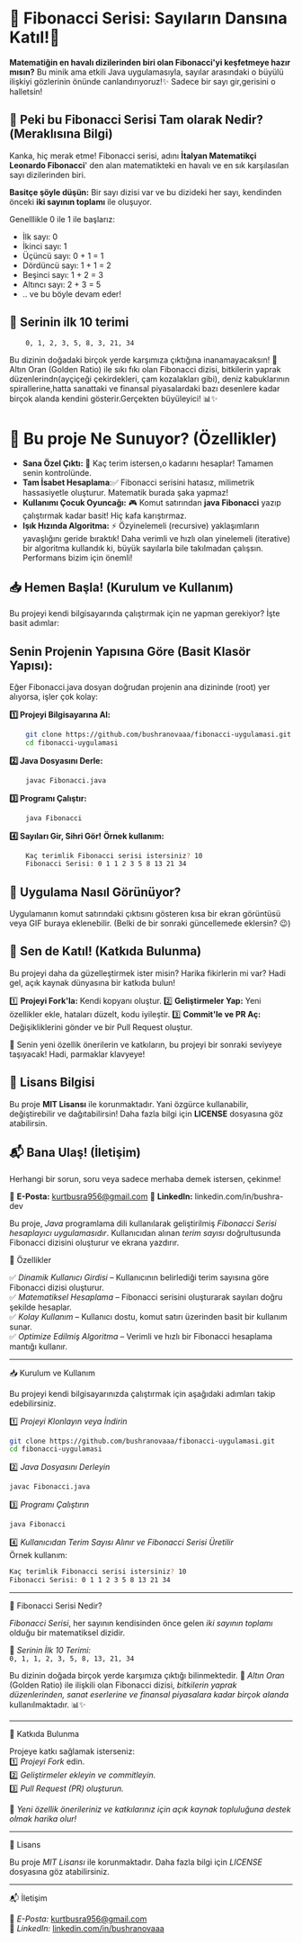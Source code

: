 # 🌟  Fibonacci Serisi: Sayıların Dansına Katıl!🚀
**Matematiğin en havalı dizilerinden biri olan Fibonacci'yi keşfetmeye hazır mısın?** Bu minik ama etkili Java uygulamasıyla, sayılar arasındaki o büyülü ilişkiyi gözlerinin önünde canlandırıyoruz!✨ Sadece bir sayı gir,gerisini o halletsin!

## 🧠 Peki bu Fibonacci Serisi Tam olarak Nedir?(Meraklısına Bilgi)
Kanka, hiç merak etme! Fibonacci serisi, adını **İtalyan Matematikçi Leonardo Fibonacci**' den alan matematikteki en havalı ve en sık karşılasılan sayı dizilerinden biri.

**Basitçe şöyle düşün:** Bir sayı dizisi var ve bu dizideki her sayı, kendinden önceki **iki sayının toplamı** ile oluşuyor.

Genelllikle 0 ile 1 ile başlarız:
- İlk sayı: 0
- İkinci sayı: 1
- Üçüncü sayı: 0 + 1 = 1
- Dördüncü sayı: 1 + 1 = 2
- Beşinci sayı: 1 + 2 = 3
- Altıncı sayı: 2 + 3 = 5
- .. ve bu böyle devam eder!

## 📌 Serinin ilk 10 terimi
```bash
    0, 1, 2, 3, 5, 8, 3, 21, 34
```

Bu dizinin doğadaki birçok yerde karşımıza çıktığına inanamayacaksın! 🌿 Altın Oran (Golden Ratio) ile sıkı fıkı olan Fibonacci dizisi, bitkilerin yaprak düzenlerindn(ayçiçeği çekirdekleri, çam kozalakları gibi), deniz kabuklarının spirallerine,hatta sanattaki ve finansal piyasalardaki bazı desenlere kadar birçok alanda kendini gösterir.Gerçekten büyüleyici! 📊✨

# 📌 Bu proje Ne Sunuyor? (Özellikler)
- **Sana Özel Çıktı:**  🔢  Kaç terim istersen,o kadarını hesaplar! Tamamen senin kontrolünde.
- **Tam İsabet Hesaplama**:✅ Fibonacci serisini hatasız, milimetrik hassasiyetle oluşturur. Matematik burada şaka yapmaz!
- **Kullanımı Çocuk Oyuncağı:** 🎮 Komut satırından **java Fibonacci** yazıp çalıştırmak kadar basit! Hiç kafa karıştırmaz.
- **Işık Hızında Algoritma:** ⚡️ Özyinelemeli (recursive) yaklaşımların yavaşlığını geride bıraktık! Daha verimli ve hızlı olan yinelemeli (iterative) bir algoritma kullandık ki, büyük sayılarla bile takılmadan çalışsın. Performans bizim için önemli!

## 📥 Hemen Başla! (Kurulum ve Kullanım)
Bu projeyi kendi bilgisayarında çalıştırmak için ne yapman gerekiyor? İşte basit adımlar:

## Senin Projenin Yapısına Göre (Basit Klasör Yapısı):

Eğer Fibonacci.java dosyan doğrudan projenin ana dizininde (root) yer alıyorsa, işler çok kolay:

**1️⃣ Projeyi Bilgisayarına Al:**
```bash
    git clone https://github.com/bushranovaaa/fibonacci-uygulamasi.git
    cd fibonacci-uygulamasi
```
**2️⃣ Java Dosyasını Derle:**
```bash
    javac Fibonacci.java
```
**3️⃣ Programı Çalıştır:**
```bash
    java Fibonacci
```
**4️⃣ Sayıları Gir, Sihri Gör!**
**Örnek kullanım:**
```bash
    Kaç terimlik Fibonacci serisi istersiniz? 10
    Fibonacci Serisi: 0 1 1 2 3 5 8 13 21 34
```
## 📸 Uygulama Nasıl Görünüyor?

Uygulamanın komut satırındaki çıktısını gösteren kısa bir ekran görüntüsü veya GIF buraya eklenebilir. (Belki de bir sonraki güncellemede eklersin? 😉)

## 🔗 Sen de Katıl! (Katkıda Bulunma)

Bu projeyi daha da güzelleştirmek ister misin? Harika fikirlerin mi var? Hadi gel, açık kaynak dünyasına bir katkıda bulun!

1️⃣ **Projeyi Fork'la:** Kendi kopyanı oluştur.
2️⃣ **Geliştirmeler Yap:** Yeni özellikler ekle, hataları düzelt, kodu iyileştir.
3️⃣ **Commit'le ve PR Aç:** Değişikliklerini gönder ve bir Pull Request oluştur.

🚀 Senin yeni özellik önerilerin ve katkıların, bu projeyi bir sonraki seviyeye taşıyacak! Hadi, parmaklar klavyeye!

## 📜 Lisans Bilgisi

Bu proje **MIT Lisansı** ile korunmaktadır. Yani özgürce kullanabilir, değiştirebilir ve dağıtabilirsin! Daha fazla bilgi için **LICENSE** dosyasına göz atabilirsin.

## 📬 Bana Ulaş! (İletişim)

Herhangi bir sorun, soru veya sadece merhaba demek istersen, çekinme!

📩 **E-Posta:** kurtbusra956@gmail.com
🔗 **LinkedIn:** linkedin.com/in/bushra-dev


















Bu proje, *Java* programlama dili kullanılarak geliştirilmiş *Fibonacci Serisi hesaplayıcı uygulamasıdır*. Kullanıcıdan alınan *terim sayısı* doğrultusunda Fibonacci dizisini oluşturur ve ekrana yazdırır.  

📌 Özellikler  

✅ *Dinamik Kullanıcı Girdisi* – Kullanıcının belirlediği terim sayısına göre Fibonacci dizisi oluşturur.  
✅ *Matematiksel Hesaplama* – Fibonacci serisini oluşturarak sayıları doğru şekilde hesaplar.  
✅ *Kolay Kullanım* – Kullanıcı dostu, komut satırı üzerinden basit bir kullanım sunar.  
✅ *Optimize Edilmiş Algoritma* – Verimli ve hızlı bir Fibonacci hesaplama mantığı kullanır.  

---

📥 Kurulum ve Kullanım  

Bu projeyi kendi bilgisayarınızda çalıştırmak için aşağıdaki adımları takip edebilirsiniz.  

1️⃣ *Projeyi Klonlayın veya İndirin*  
```bash
git clone https://github.com/bushranovaaa/fibonacci-uygulamasi.git
cd fibonacci-uygulamasi
```  

2️⃣ *Java Dosyasını Derleyin*  
```bash
javac Fibonacci.java
```  

3️⃣ *Programı Çalıştırın*  
```bash
java Fibonacci
```
4️⃣ *Kullanıcıdan Terim Sayısı Alınır ve Fibonacci Serisi Üretilir*  
Örnek kullanım:  
```bash
Kaç terimlik Fibonacci serisi istersiniz? 10
Fibonacci Serisi: 0 1 1 2 3 5 8 13 21 34
```  

---

🧠 Fibonacci Serisi Nedir?  

*Fibonacci Serisi*, her sayının kendisinden önce gelen *iki sayının toplamı* olduğu bir matematiksel dizidir.  

📌 *Serinin İlk 10 Terimi:*  
`0, 1, 1, 2, 3, 5, 8, 13, 21, 34`  

Bu dizinin doğada birçok yerde karşımıza çıktığı bilinmektedir. 🌿 *Altın Oran* (Golden Ratio) ile ilişkili olan Fibonacci dizisi, *bitkilerin yaprak düzenlerinden, sanat eserlerine ve finansal piyasalara kadar birçok alanda* kullanılmaktadır. 📊✨  

---

🔗 Katkıda Bulunma  

Projeye katkı sağlamak isterseniz:  
1️⃣ *Projeyi Fork* edin.  
2️⃣ *Geliştirmeler ekleyin ve commitleyin.*  
3️⃣ *Pull Request (PR) oluşturun.*  

🚀 *Yeni özellik önerileriniz ve katkılarınız için açık kaynak topluluğuna destek olmak harika olur!*  

---

📜 Lisans  

Bu proje *MIT Lisansı* ile korunmaktadır. Daha fazla bilgi için *LICENSE* dosyasına göz atabilirsiniz.  

---

📬 İletişim  

📩 *E-Posta:* [kurtbusra956@gmail.com](mailto:kurtbusra956@gmail.com)  
🔗 *LinkedIn:* [linkedin.com/in/bushranovaaa](https://www.linkedin.com/in/bushranovaaa)
